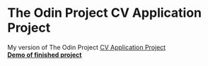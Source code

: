 # The Odin Project CV Application Project
My version of The Odin Project <a href="https://www.theodinproject.com/courses/javascript/lessons/cv-application">CV Application Project</a>\
<strong><a href="https://courtneem.github.io/top-react-tutorial/">Demo of finished project</a></strong>
